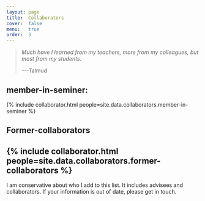 ```yaml
---
layout: page
title:  Collaborators
cover:  false
menu:   true
order:  3
---
```


> _Much have I learned from my teachers, more from my colleagues, but most 
> from my students._
>
> ---Talmud

## member-in-seminer:

{% include collaborator.html people=site.data.collaborators.member-in-seminer %}

<!--
<h4>Master's and undergraduate project students</h4>
{% include collaborator.html people=page.project-students show=false %}
-->

## Former-collaborators
{% include collaborator.html people=site.data.collaborators.former-collaborators %}
---

I am conservative about who I add to this list.
It includes advisees and collaborators.
If your information is out of date, please get in touch.



